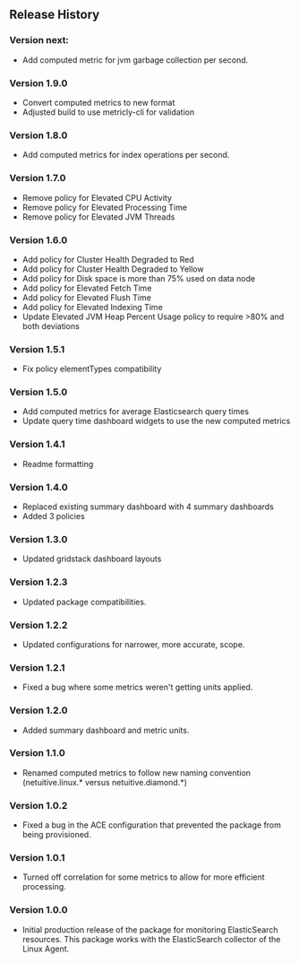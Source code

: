 ## Release History

### Version next:

* Add computed metric for jvm garbage collection per second.

### Version 1.9.0

* Convert computed metrics to new format
* Adjusted build to use metricly-cli for validation

### Version 1.8.0

* Add computed metrics for index operations per second.

### Version 1.7.0

* Remove policy for Elevated CPU Activity
* Remove policy for Elevated Processing Time
* Remove policy for Elevated JVM Threads

### Version 1.6.0

* Add policy for Cluster Health Degraded to Red
* Add policy for Cluster Health Degraded to Yellow
* Add policy for Disk space is more than 75% used on data node
* Add policy for Elevated Fetch Time
* Add policy for Elevated Flush Time
* Add policy for Elevated Indexing Time
* Update Elevated JVM Heap Percent Usage policy to require >80% and both deviations

### Version 1.5.1

* Fix policy elementTypes compatibility

### Version 1.5.0

* Add computed metrics for average Elasticsearch query times
* Update query time dashboard widgets to use the new computed metrics

### Version 1.4.1

* Readme formatting

### Version 1.4.0

* Replaced existing summary dashboard with 4 summary dashboards
* Added 3 policies

### Version 1.3.0

* Updated gridstack dashboard layouts

### Version 1.2.3

* Updated package compatibilities.

### Version 1.2.2

* Updated configurations for narrower, more accurate, scope.

### Version 1.2.1

* Fixed a bug where some metrics weren't getting units applied.

### Version 1.2.0

* Added summary dashboard and metric units.

### Version 1.1.0

* Renamed computed metrics to follow new naming convention (netuitive.linux.* versus netuitive.diamond.*)

### Version 1.0.2

* Fixed a bug in the ACE configuration that prevented the package from being provisioned.

### Version 1.0.1

* Turned off correlation for some metrics to allow for more efficient processing.

### Version 1.0.0

* Initial production release of the package for monitoring ElasticSearch resources.  This package works with the ElasticSearch collector of the Linux Agent.
